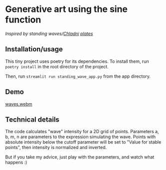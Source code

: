 # Generative art using the sine function
*Inspired by standing waves/[Chladni](https://en.wikipedia.org/wiki/Chladni_plate) [plates](https://www.youtube.com/watch?v=tFAcYruShow)*

## Installation/usage

This tiny project uses poetry for its dependencies. To install them, run `poetry install` in the root directory of the project. 

Then, run `streamlit run standing_wave_app.py` from the app directory.


## Demo

[waves.webm](https://github.com/user-attachments/assets/ea600124-5550-42f1-874b-acfed3f4c61d)

## Technical details

The code calculates "wave" intensity for a 2D grid of points. Parameters a, b, m, n are parameters to the expression simulating the wave.
Points with absolute intensity below the cutoff parameter will be set to "Value for stable points", then intensity is normalized and inverted.

But if you take my advice, just play with the parameters, and watch what happens :)
